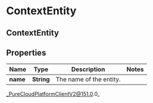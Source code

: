 # ContextEntity

## ContextEntity

## Properties

|Name | Type | Description | Notes|
|------------ | ------------- | ------------- | -------------|
| **name** | **String** | The name of the entity. | |



_PureCloudPlatformClientV2@151.0.0_
